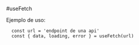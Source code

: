 #useFetch

Ejemplo de uso:
```
  const url = 'endpoint de una api'
  const { data, loading, error } = useFetch(url)
```